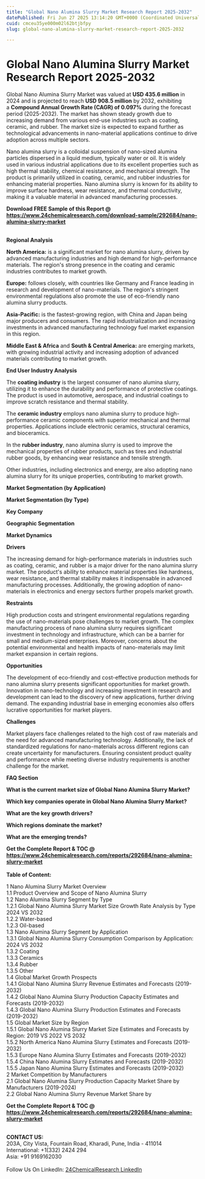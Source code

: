 ```yaml
---
title: "Global Nano Alumina Slurry Market Research Report 2025-2032"
datePublished: Fri Jun 27 2025 13:14:20 GMT+0000 (Coordinated Universal Time)
cuid: cmceu35ye000m02l62btjbfpy
slug: global-nano-alumina-slurry-market-research-report-2025-2032

---
```


# Global Nano Alumina Slurry Market Research Report 2025-2032

<p>Global Nano Alumina Slurry Market was valued at <strong>USD 435.6 million</strong> in 2024 and is projected to reach <strong>USD 908.5 million</strong> by 2032, exhibiting a <strong>Compound Annual Growth Rate (CAGR) of </strong><strong>0.097%</strong> during the forecast period (2025-2032). The market has shown steady growth due to increasing demand from various end-use industries such as coating, ceramic, and rubber. The market size is expected to expand further as technological advancements in nano-material applications continue to drive adoption across multiple sectors.</p><p>
</p><p>Nano alumina slurry is a colloidal suspension of nano-sized alumina particles dispersed in a liquid medium, typically water or oil. It is widely used in various industrial applications due to its excellent properties such as high thermal stability, chemical resistance, and mechanical strength. The product is primarily utilized in coating, ceramic, and rubber industries for enhancing material properties. Nano alumina slurry is known for its ability to improve surface hardness, wear resistance, and thermal conductivity, making it a valuable material in advanced manufacturing processes.</p><div><b>Download FREE Sample of this Report @ 
            <a href="https://www.24chemicalresearch.com/download-sample/292684/nano-alumina-slurry-market">
            https://www.24chemicalresearch.com/download-sample/292684/nano-alumina-slurry-market</a></b></div><br><p>
<strong>Regional Analysis</strong></p><p>
</p><p><strong>North America:</strong> is a significant market for nano alumina slurry, driven by advanced manufacturing industries and high demand for high-performance materials. The region's strong presence in the coating and ceramic industries contributes to market growth.</p><p>
</p><p><strong>Europe:</strong> follows closely, with countries like Germany and France leading in research and development of nano-materials. The region's stringent environmental regulations also promote the use of eco-friendly nano alumina slurry products.</p><p>
</p><p><strong>Asia-Pacific:</strong> is the fastest-growing region, with China and Japan being major producers and consumers. The rapid industrialization and increasing investments in advanced manufacturing technology fuel market expansion in this region.</p><p>
</p><p><strong>Middle East &amp; Africa</strong> and <strong>South &amp; Central America:</strong> are emerging markets, with growing industrial activity and increasing adoption of advanced materials contributing to market growth.</p><p>
<strong>End User Industry Analysis</strong></p><p>
</p><p>The <strong>coating industry</strong> is the largest consumer of nano alumina slurry, utilizing it to enhance the durability and performance of protective coatings. The product is used in automotive, aerospace, and industrial coatings to improve scratch resistance and thermal stability.</p><p>
</p><p>The <strong>ceramic industry</strong> employs nano alumina slurry to produce high-performance ceramic components with superior mechanical and thermal properties. Applications include electronic ceramics, structural ceramics, and bioceramics.</p><p>
</p><p>In the <strong>rubber industry</strong>, nano alumina slurry is used to improve the mechanical properties of rubber products, such as tires and industrial rubber goods, by enhancing wear resistance and tensile strength.</p><p>
</p><p>Other industries, including electronics and energy, are also adopting nano alumina slurry for its unique properties, contributing to market growth.</p><p>
<strong>Market Segmentation (by Application)</strong></p><p>
</p><p>
<strong>Market Segmentation (by Type)</strong></p><p>
</p><p>
<strong>Key Company</strong></p><p>
</p><p>
<strong>Geographic Segmentation</strong></p><p>
</p><p>
<strong>Market Dynamics</strong></p><p>
<strong>Drivers</strong></p><p>
</p><p>The increasing demand for high-performance materials in industries such as coating, ceramic, and rubber is a major driver for the nano alumina slurry market. The product's ability to enhance material properties like hardness, wear resistance, and thermal stability makes it indispensable in advanced manufacturing processes. Additionally, the growing adoption of nano-materials in electronics and energy sectors further propels market growth.</p><p>
<strong>Restraints</strong></p><p>
</p><p>High production costs and stringent environmental regulations regarding the use of nano-materials pose challenges to market growth. The complex manufacturing process of nano alumina slurry requires significant investment in technology and infrastructure, which can be a barrier for small and medium-sized enterprises. Moreover, concerns about the potential environmental and health impacts of nano-materials may limit market expansion in certain regions.</p><p>
<strong>Opportunities</strong></p><p>
</p><p>The development of eco-friendly and cost-effective production methods for nano alumina slurry presents significant opportunities for market growth. Innovation in nano-technology and increasing investment in research and development can lead to the discovery of new applications, further driving demand. The expanding industrial base in emerging economies also offers lucrative opportunities for market players.</p><p>
<strong>Challenges</strong></p><p>
</p><p>Market players face challenges related to the high cost of raw materials and the need for advanced manufacturing technology. Additionally, the lack of standardized regulations for nano-materials across different regions can create uncertainty for manufacturers. Ensuring consistent product quality and performance while meeting diverse industry requirements is another challenge for the market.</p><p>
<strong>FAQ Section</strong></p><p>
<strong>What is the current market size of Global Nano Alumina Slurry Market?</strong></p><p>
</p><p>
<strong>Which key companies operate in Global Nano Alumina Slurry Market?</strong></p><p>
</p><p>
<strong>What are the key growth drivers?</strong></p><p>
</p><p>
<strong>Which regions dominate the market?</strong></p><p>
</p><p>
<strong>What are the emerging trends?</strong></p><p>
</p>

<div><b>Get the Complete Report & TOC @ 
            <a href="https://www.24chemicalresearch.com/reports/292684/nano-alumina-slurry-market">
            https://www.24chemicalresearch.com/reports/292684/nano-alumina-slurry-market</a></b></div><br>
            <b>Table of Content:</b><p>1 Nano Alumina Slurry Market Overview<br />
    1.1 Product Overview and Scope of Nano Alumina Slurry<br />
    1.2 Nano Alumina Slurry Segment by Type<br />
        1.2.1 Global Nano Alumina Slurry Market Size Growth Rate Analysis by Type 2024 VS 2032<br />
        1.2.2 Water-based<br />
        1.2.3 Oil-based<br />
    1.3 Nano Alumina Slurry Segment by Application<br />
        1.3.1 Global Nano Alumina Slurry Consumption Comparison by Application: 2024 VS 2032<br />
        1.3.2 Coating<br />
        1.3.3 Ceramics<br />
        1.3.4 Rubber<br />
        1.3.5 Other<br />
    1.4 Global Market Growth Prospects<br />
        1.4.1 Global Nano Alumina Slurry Revenue Estimates and Forecasts (2019-2032)<br />
        1.4.2 Global Nano Alumina Slurry Production Capacity Estimates and Forecasts (2019-2032)<br />
        1.4.3 Global Nano Alumina Slurry Production Estimates and Forecasts (2019-2032)<br />
    1.5 Global Market Size by Region<br />
        1.5.1 Global Nano Alumina Slurry Market Size Estimates and Forecasts by Region: 2019 VS 2022 VS 2032<br />
        1.5.2 North America Nano Alumina Slurry Estimates and Forecasts (2019-2032)<br />
        1.5.3 Europe Nano Alumina Slurry Estimates and Forecasts (2019-2032)<br />
        1.5.4 China Nano Alumina Slurry Estimates and Forecasts (2019-2032)<br />
        1.5.5 Japan Nano Alumina Slurry Estimates and Forecasts (2019-2032)<br />
2 Market Competition by Manufacturers<br />
    2.1 Global Nano Alumina Slurry Production Capacity Market Share by Manufacturers (2019-2024)<br />
    2.2 Global Nano Alumina Slurry Revenue Market Share by</p>

<div><b>Get the Complete Report & TOC @ 
            <a href="https://www.24chemicalresearch.com/reports/292684/nano-alumina-slurry-market">
            https://www.24chemicalresearch.com/reports/292684/nano-alumina-slurry-market</a></b></div><br>

<b>CONTACT US:</b><br>
            203A, City Vista, Fountain Road, Kharadi, Pune, India - 411014<br>
            International: +1(332) 2424 294<br>
            Asia: +91 9169162030 <br><br>
            Follow Us On LinkedIn: <a href="https://www.linkedin.com/company/24chemicalresearch/">24ChemicalResearch LinkedIn</a>